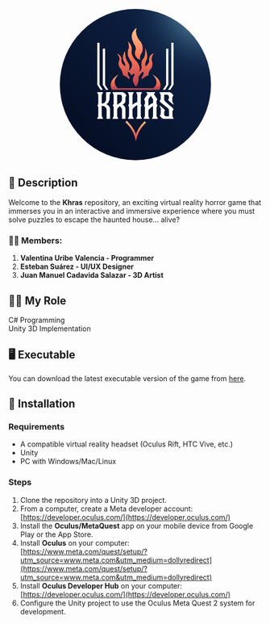 <p align="center">
  <img src="https://github.com/Valuv/Khras/blob/main/Imagenes/Khraslogo.jpeg" alt="Khras Logo" width="300" style="border-radius: 50%;" />
</p>

## 📖 Description
Welcome to the **Khras** repository, an exciting virtual reality horror game that immerses you in an interactive and immersive experience where you must solve puzzles to escape the haunted house... alive?

### 👨‍💻 Members:

1. **Valentina Uribe Valencia - Programmer**
2. **Esteban Suárez - UI/UX Designer**
3. **Juan Manuel Cadavida Salazar - 3D Artist**

## 👨‍💻 My Role
C# Programming  
Unity 3D Implementation  

## 🖥️ Executable
You can download the latest executable version of the game from [here](https://github.com/Valuv/Khras/releases/download/videogame/Khras.apk).

## 🚀 Installation
### Requirements
- A compatible virtual reality headset (Oculus Rift, HTC Vive, etc.)
- Unity
- PC with Windows/Mac/Linux

### Steps
1. Clone the repository into a Unity 3D project.
2. From a computer, create a Meta developer account:  
   [https://developer.oculus.com/](https://developer.oculus.com/)
3. Install the **Oculus/MetaQuest** app on your mobile device from Google Play or the App Store.
4. Install **Oculus** on your computer:  
   [https://www.meta.com/quest/setup/?utm_source=www.meta.com&utm_medium=dollyredirect](https://www.meta.com/quest/setup/?utm_source=www.meta.com&utm_medium=dollyredirect)
5. Install **Oculus Developer Hub** on your computer:  
   [https://developer.oculus.com/](https://developer.oculus.com/)
6. Configure the Unity project to use the Oculus Meta Quest 2 system for development.

